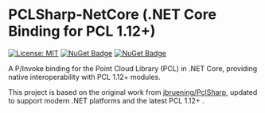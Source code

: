 # PCLSharp-NetCore (.NET Core Binding for PCL 1.12+)

[![License: MIT](https://img.shields.io/badge/License-MIT-blue.svg)](LICENSE)  [![NuGet Badge](https://img.shields.io/badge/nuget-PclSharp-brightgreen?labelColor=808080)](https://www.nuget.org/packages/T_PclSharp1.12.1_winx64)  [![NuGet Badge](https://img.shields.io/badge/nuget-PclSharpVis-brightgreen?labelColor=808080)](https://www.nuget.org/packages/T_PclSharp_Vis1.12.1_winx64)

A P/Invoke binding for the Point Cloud Library (PCL) in .NET Core, providing native interoperability with PCL 1.12+ modules.

This project is based on the original work from [jbruening/PclSharp](https://github.com/jbruening/PclSharp), updated to support modern .NET platforms and the latest PCL 1.12+ .
